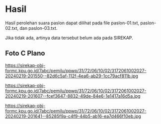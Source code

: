 # Hasil

Hasil perolehan suara paslon dapat dilihat pada file paslon-01.txt, paslon-02.txt, dan paslon-03.txt.

Jika tidak ada, artinya data tersebut belum ada pada SIREKAP.

## Foto C Plano

https://sirekap-obj-formc.kpu.go.id/7abc/pemilu/ppwp/31/72/06/10/02/3172061002027-20240219-201550--82d6c5af-112f-4ea6-ab29-1cc79acf811b.jpg

https://sirekap-obj-formc.kpu.go.id/7abc/pemilu/ppwp/31/72/06/10/02/3172061002027-20240219-201607--fcef3647-8832-49de-84e6-1e1417a16d5a.jpg

https://sirekap-obj-formc.kpu.go.id/7abc/pemilu/ppwp/31/72/06/10/02/3172061002027-20240219-201641--85285f9a-c4f9-44b5-ab16-ea7d466f10eb.jpg

